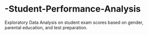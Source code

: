 # -Student-Performance-Analysis
Exploratory Data Analysis on student exam scores based on gender, parental education, and test preparation.
